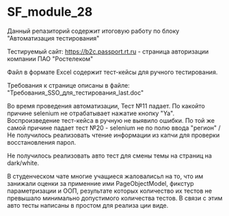 # SF_module_28
Данный репазиторий содержит итоговую работу по блоку "Автоматизация тестирования"

Тестируемый сайт: https://b2c.passport.rt.ru - страница авторизации компании ПАО "Ростелеком"

Файл в формате Excel содержит тест-кейсы для ручного тестирования. 

Требования к странице описаны в файле: "Требования_SSO_для_тестирования_last.doc"

Во время проведения автоматизации, Тест №11 падает. По какойто причине selenium не отрабатывает нажатие кнопку "Ya". Воспроизведение тест-кейса в ручную не выявило ошибки. По той же самой причине падает тест №20 - selenium не по полю ввода "регион"
/
Не получилось реализовать чтение информации из капчи для проверки восстановления парол.

Не получилось реализовать авто тест для смены темы на страниц на dark/white.

В студенческом чате многие учащиеся жаловалисьл на то, что им занижали оценки за применние ими PageObjectModel, фикстур параметризации и ООП, результате которых количество их тестов не превышало минимально допустимого количества тестов. В связи с этим авто тесты написаны в простом для реализа ции виде.
